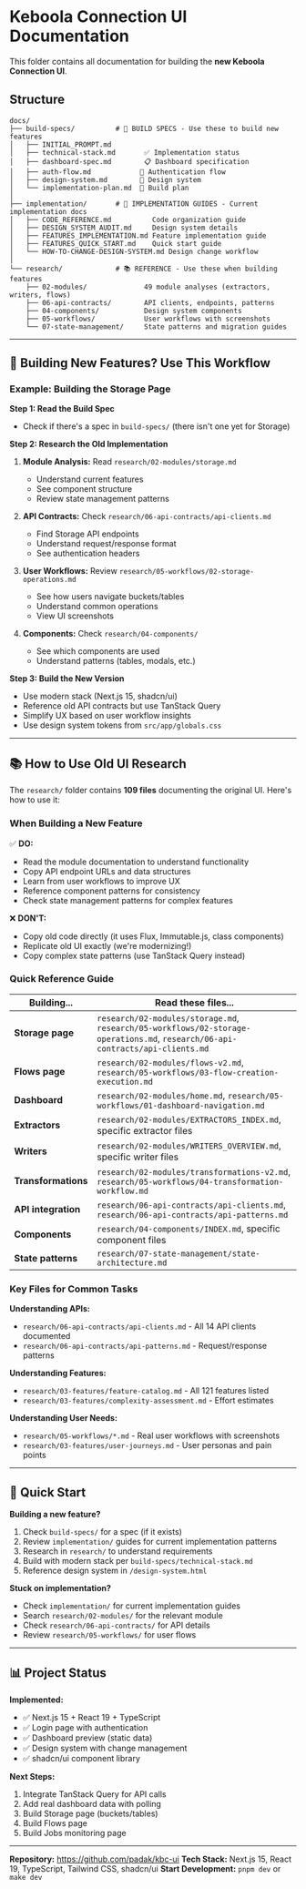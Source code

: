 # Keboola Connection UI Documentation

This folder contains all documentation for building the **new Keboola Connection UI**.

## Structure

```
docs/
├── build-specs/          # 🔨 BUILD SPECS - Use these to build new features
│   ├── INITIAL_PROMPT.md
│   ├── technical-stack.md       ✅ Implementation status
│   ├── dashboard-spec.md        📋 Dashboard specification
│   ├── auth-flow.md            🔐 Authentication flow
│   ├── design-system.md        🎨 Design system
│   └── implementation-plan.md  📝 Build plan
│
├── implementation/       # 📝 IMPLEMENTATION GUIDES - Current implementation docs
│   ├── CODE_REFERENCE.md          Code organization guide
│   ├── DESIGN_SYSTEM_AUDIT.md     Design system details
│   ├── FEATURES_IMPLEMENTATION.md Feature implementation guide
│   ├── FEATURES_QUICK_START.md    Quick start guide
│   └── HOW-TO-CHANGE-DESIGN-SYSTEM.md Design change workflow
│
└── research/             # 📚 REFERENCE - Use these when building features
    ├── 02-modules/              49 module analyses (extractors, writers, flows)
    ├── 06-api-contracts/        API clients, endpoints, patterns
    ├── 04-components/           Design system components
    ├── 05-workflows/            User workflows with screenshots
    └── 07-state-management/     State patterns and migration guides
```

---

## 🔨 Building New Features? Use This Workflow

### Example: Building the Storage Page

**Step 1: Read the Build Spec**
- Check if there's a spec in `build-specs/` (there isn't one yet for Storage)

**Step 2: Research the Old Implementation**
1. **Module Analysis:** Read `research/02-modules/storage.md`
   - Understand current features
   - See component structure
   - Review state management patterns

2. **API Contracts:** Check `research/06-api-contracts/api-clients.md`
   - Find Storage API endpoints
   - Understand request/response format
   - See authentication headers

3. **User Workflows:** Review `research/05-workflows/02-storage-operations.md`
   - See how users navigate buckets/tables
   - Understand common operations
   - View UI screenshots

4. **Components:** Check `research/04-components/`
   - See which components are used
   - Understand patterns (tables, modals, etc.)

**Step 3: Build the New Version**
- Use modern stack (Next.js 15, shadcn/ui)
- Reference old API contracts but use TanStack Query
- Simplify UX based on user workflow insights
- Use design system tokens from `src/app/globals.css`

---

## 📚 How to Use Old UI Research

The `research/` folder contains **109 files** documenting the original UI. Here's how to use it:

### When Building a New Feature

✅ **DO:**
- Read the module documentation to understand functionality
- Copy API endpoint URLs and data structures
- Learn from user workflows to improve UX
- Reference component patterns for consistency
- Check state management patterns for complex features

❌ **DON'T:**
- Copy old code directly (it uses Flux, Immutable.js, class components)
- Replicate old UI exactly (we're modernizing!)
- Copy complex state patterns (use TanStack Query instead)

### Quick Reference Guide

| Building... | Read these files... |
|-------------|---------------------|
| **Storage page** | `research/02-modules/storage.md`, `research/05-workflows/02-storage-operations.md`, `research/06-api-contracts/api-clients.md` |
| **Flows page** | `research/02-modules/flows-v2.md`, `research/05-workflows/03-flow-creation-execution.md` |
| **Dashboard** | `research/02-modules/home.md`, `research/05-workflows/01-dashboard-navigation.md` |
| **Extractors** | `research/02-modules/EXTRACTORS_INDEX.md`, specific extractor files |
| **Writers** | `research/02-modules/WRITERS_OVERVIEW.md`, specific writer files |
| **Transformations** | `research/02-modules/transformations-v2.md`, `research/05-workflows/04-transformation-workflow.md` |
| **API integration** | `research/06-api-contracts/api-clients.md`, `research/06-api-contracts/api-patterns.md` |
| **Components** | `research/04-components/INDEX.md`, specific component files |
| **State patterns** | `research/07-state-management/state-architecture.md` |

### Key Files for Common Tasks

**Understanding APIs:**
- `research/06-api-contracts/api-clients.md` - All 14 API clients documented
- `research/06-api-contracts/api-patterns.md` - Request/response patterns

**Understanding Features:**
- `research/03-features/feature-catalog.md` - All 121 features listed
- `research/03-features/complexity-assessment.md` - Effort estimates

**Understanding User Needs:**
- `research/05-workflows/*.md` - Real user workflows with screenshots
- `research/03-features/user-journeys.md` - User personas and pain points

---

## 🎯 Quick Start

**Building a new feature?**
1. Check `build-specs/` for a spec (if it exists)
2. Review `implementation/` guides for current implementation patterns
3. Research in `research/` to understand requirements
4. Build with modern stack per `build-specs/technical-stack.md`
5. Reference design system in `/design-system.html`

**Stuck on implementation?**
- Check `implementation/` for current implementation guides
- Search `research/02-modules/` for the relevant module
- Check `research/06-api-contracts/` for API details
- Review `research/05-workflows/` for user flows

---

## 📊 Project Status

**Implemented:**
- ✅ Next.js 15 + React 19 + TypeScript
- ✅ Login page with authentication
- ✅ Dashboard preview (static data)
- ✅ Design system with change management
- ✅ shadcn/ui component library

**Next Steps:**
1. Integrate TanStack Query for API calls
2. Add real dashboard data with polling
3. Build Storage page (buckets/tables)
4. Build Flows page
5. Build Jobs monitoring page

---

**Repository:** https://github.com/padak/kbc-ui
**Tech Stack:** Next.js 15, React 19, TypeScript, Tailwind CSS, shadcn/ui
**Start Development:** `pnpm dev` or `make dev`
